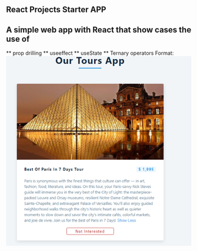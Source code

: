 ## React Projects Starter APP
## A simple web app with React that show cases the use of 
** prop drilling
** useeffect
** useState
** Ternary operators
Format: ![Alt Text](https://github.com/cforcross/Tours-App-React/blob/main/tours%20ap.PNG)
